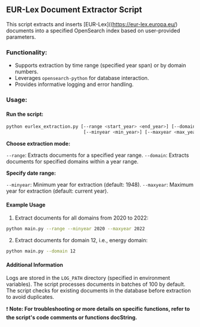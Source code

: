 ## EUR-Lex Document Extractor Script

This script extracts and inserts [EUR-Lex]((https://eur-lex.europa.eu/) documents into a specified OpenSearch index based on user-provided parameters.

### **Functionality:**

* Supports extraction by time range (specified year span) or by domain numbers.
* Leverages `opensearch-python` for database interaction.
* Provides informative logging and error handling.

### **Usage:**

#### Run the script:

```bash
python eurlex_extraction.py [--range <start_year> <end_year>] [--domain <domain_number> ...]
                             [--minyear <min_year>] [--maxyear <max_year>]
```

**Choose extraction mode:**

`--range`: Extracts documents for a specified year range.
`--domain`: Extracts documents for specified domains within a year range.

**Specify date range:**

`--minyear`: Minimum year for extraction (default: 1948).
`--maxyear`: Maximum year for extraction (default: current year).

#### Example Usage

1. Extract documents for all domains from 2020 to 2022:

```bash
python main.py --range --minyear 2020 --maxyear 2022
```

2. Extract documents for domain 12, i.e., energy domain:

```bash
python main.py --domain 12
```

#### Additional Information
Logs are stored in the `LOG_PATH` directory (specified in environment variables). The script processes documents in batches of 100 by default. The script checks for existing documents in the database before extraction to avoid duplicates.


:exclamation: **Note: For troubleshooting or more details on specific functions, refer to the script's code comments or functions docString.**